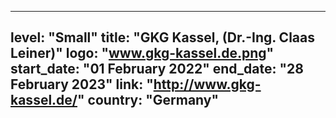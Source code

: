 
---
level: "Small"
title: "GKG Kassel, (Dr.-Ing. Claas Leiner)"
logo: "www.gkg-kassel.de.png"
start_date: "01 February 2022"
end_date: "28 February 2023"
link: "http://www.gkg-kassel.de/"
country: "Germany"
---
